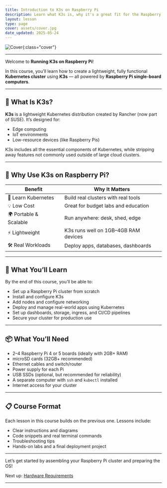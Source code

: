 ```yaml
---
title: Introduction to K3s on Raspberry Pi
description: Learn what K3s is, why it's a great fit for the Raspberry Pi, and what this course will help you build.
layout: lesson
type: page
cover: assets/cover.jpg
date_updated: 2025-05-24
---
```


![Cover]({{page.cover}}){:class="cover"}

---

Welcome to **Running K3s on Raspberry Pi**!

In this course, you’ll learn how to create a lightweight, fully functional **Kubernetes cluster** using **K3s** — all powered by **Raspberry Pi single-board computers**.

---

## 🚀 What Is K3s?

**K3s** is a lightweight Kubernetes distribution created by Rancher (now part of SUSE). It’s designed for:

- Edge computing
- IoT environments
- Low-resource devices (like Raspberry Pis)

K3s includes all the essential components of Kubernetes, while stripping away features not commonly used outside of large cloud clusters.

---

## 🍓 Why Use K3s on Raspberry Pi?

| Benefit                     | Why It Matters                        |
|-----------------------------|----------------------------------------|
| 🧠 Learn Kubernetes         | Build real clusters with real tools    |
| 💡 Low Cost                | Great for budget labs and education    |
| 🌍 Portable & Scalable     | Run anywhere: desk, shed, edge         |
| ⚡ Lightweight              | K3s runs well on 1GB–4GB RAM devices   |
| 🛠️ Real Workloads         | Deploy apps, databases, dashboards     |

---

## 🧰 What You’ll Learn

By the end of this course, you’ll be able to:

- Set up a Raspberry Pi cluster from scratch
- Install and configure K3s
- Add nodes and configure networking
- Deploy and manage real-world apps using Kubernetes
- Set up dashboards, storage, ingress, and CI/CD pipelines
- Secure your cluster for production use

---

## 📦 What You’ll Need

- 2–4 Raspberry Pi 4 or 5 boards (ideally with 2GB+ RAM)
- microSD cards (32GB+ recommended)
- Ethernet cables and switch/router
- Power supply for each Pi
- USB SSDs (optional, but recommended for reliability)
- A separate computer with `ssh` and `kubectl` installed
- Internet access for your cluster

---

## 📋 Course Format

Each lesson in this course builds on the previous one. Lessons include:

- Clear instructions and diagrams
- Code snippets and real terminal commands
- Troubleshooting tips
- Hands-on labs and a final deployment project

---

Let’s get started by assembling your Raspberry Pi cluster and preparing the OS!

Next up: [Hardware Requirements](02_hardware_requirements)

---
